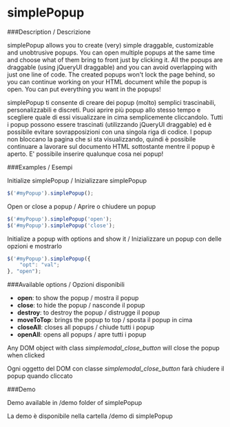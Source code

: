 simplePopup
===========

###Description / Descrizione

simplePopup allows you to create (very) simple draggable, customizable and unobtrusive popups. You can open multiple popups at the same time and choose what of them bring to front just by clicking it.
All the popups are draggable (using jQueryUI draggable) and you can avoid overlapping with just one line of code.
The created popups won't lock the page behind, so you can continue working on your HTML document while the popup is open.
You can put everything you want in the popups!

simplePopup ti consente di creare dei popup (molto) semplici trascinabili, personalizzabili e discreti. Puoi aprire più popup allo stesso tempo e scegliere quale di essi visualizzare in cima semplicemente cliccandolo.
Tutti i popup possono essere trascinati (utilizzando jQueryUI draggable) ed è possibile evitare sovrapposizioni con una singola riga di codice.
I popup non bloccano la pagina che si sta visualizzando, quindi è possibile continuare a lavorare sul documento HTML sottostante  mentre il popup è aperto.
E' possibile inserire qualunque cosa nei popup!

###Examples / Esempi

Initialize simplePopup / Inizializzare simplePopup
```javascript
$('#myPopup').simplePopup();
```

Open or close a popup / Aprire o chiudere un popup
```javascript
$('#myPopup').simplePopup('open');
$('#myPopup').simplePopup('close');
```

Initialize a popup with options and show it / Inizializzare un popup con delle opzioni e mostrarlo
```javascript
$('#myPopup').simplePopup({
	"opt": "val";
}, "open");
```

###Available options / Opzioni disponibili

- **open**: to show the popup / mostra il popup
- **close**: to hide the popup  / nasconde il popup
- **destroy**: to destroy the popup / distrugge il popup
- **moveToTop**: brings the popup to top / sposta il popup in cima
- **closeAll**: closes all popups / chiude tutti i popup
- **openAll**: opens all popups / apre tutti i popup

Any DOM object with class *simplemodal_close_button* will close the popup when clicked

Ogni oggetto del DOM con classe *simplemodal_close_button* farà chiudere il popup quando cliccato

###Demo

Demo available in /demo folder of simplePopup

La demo è disponibile nella cartella /demo di simplePopup
